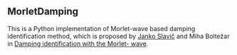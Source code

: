 ## MorletDamping

This is a Python implementation of Morlet-wave based damping identification method, which is proposed by [Janko Slavič][1] and Miha Boltežar in [Damping identification with the Morlet-
wave][2].

[1]: http://lab.fs.uni-lj.si/ladisk/
[2]: http://lab.fs.uni-lj.si/ladisk/?what=abstract&ID=58

